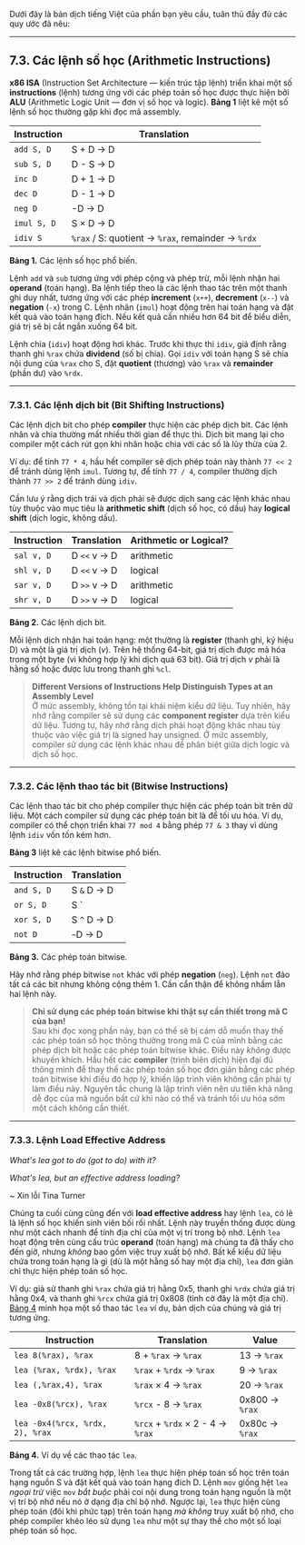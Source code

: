 Dưới đây là bản dịch tiếng Việt của phần bạn yêu cầu, tuân thủ đầy đủ các quy ước đã nêu:

---

## 7.3. Các lệnh số học (Arithmetic Instructions)

**x86 ISA** (Instruction Set Architecture — kiến trúc tập lệnh) triển khai một số **instructions** (lệnh) tương ứng với các phép toán số học được thực hiện bởi **ALU** (Arithmetic Logic Unit — đơn vị số học và logic). **Bảng 1** liệt kê một số lệnh số học thường gặp khi đọc mã assembly.

| Instruction  | Translation         |
|--------------|---------------------|
| `add S, D`   | S + D → D           |
| `sub S, D`   | D - S → D           |
| `inc D`      | D + 1 → D           |
| `dec D`      | D - 1 → D           |
| `neg D`      | -D → D              |
| `imul S, D`  | S × D → D           |
| `idiv S`     | `%rax` / S: quotient → `%rax`, remainder → `%rdx` |

**Bảng 1.** Các lệnh số học phổ biến.

Lệnh `add` và `sub` tương ứng với phép cộng và phép trừ, mỗi lệnh nhận hai **operand** (toán hạng). Ba lệnh tiếp theo là các lệnh thao tác trên một thanh ghi duy nhất, tương ứng với các phép **increment** (`x++`), **decrement** (`x--`) và **negation** (`-x`) trong C. Lệnh nhân (`imul`) hoạt động trên hai toán hạng và đặt kết quả vào toán hạng đích. Nếu kết quả cần nhiều hơn 64 bit để biểu diễn, giá trị sẽ bị cắt ngắn xuống 64 bit.

Lệnh chia (`idiv`) hoạt động hơi khác. Trước khi thực thi `idiv`, giả định rằng thanh ghi `%rax` chứa **dividend** (số bị chia). Gọi `idiv` với toán hạng S sẽ chia nội dung của `%rax` cho S, đặt **quotient** (thương) vào `%rax` và **remainder** (phần dư) vào `%rdx`.

---

### 7.3.1. Các lệnh dịch bit (Bit Shifting Instructions)

Các lệnh dịch bit cho phép **compiler** thực hiện các phép dịch bit. Các lệnh nhân và chia thường mất nhiều thời gian để thực thi. Dịch bit mang lại cho compiler một cách rút gọn khi nhân hoặc chia với các số là lũy thừa của 2.  

Ví dụ: để tính `77 * 4`, hầu hết compiler sẽ dịch phép toán này thành `77 << 2` để tránh dùng lệnh `imul`. Tương tự, để tính `77 / 4`, compiler thường dịch thành `77 >> 2` để tránh dùng `idiv`.

Cần lưu ý rằng dịch trái và dịch phải sẽ được dịch sang các lệnh khác nhau tùy thuộc vào mục tiêu là **arithmetic shift** (dịch số học, có dấu) hay **logical shift** (dịch logic, không dấu).

| Instruction  | Translation   | Arithmetic or Logical? |
|--------------|--------------|------------------------|
| `sal v, D`   | D `<<` v → D | arithmetic             |
| `shl v, D`   | D `<<` v → D | logical                |
| `sar v, D`   | D `>>` v → D | arithmetic             |
| `shr v, D`   | D `>>` v → D | logical                |

**Bảng 2.** Các lệnh dịch bit.

Mỗi lệnh dịch nhận hai toán hạng: một thường là **register** (thanh ghi, ký hiệu D) và một là giá trị dịch (*v*). Trên hệ thống 64-bit, giá trị dịch được mã hóa trong một byte (vì không hợp lý khi dịch quá 63 bit). Giá trị dịch *v* phải là hằng số hoặc được lưu trong thanh ghi `%cl`.

> **Different Versions of Instructions Help Distinguish Types at an Assembly Level**  
> Ở mức assembly, không tồn tại khái niệm kiểu dữ liệu. Tuy nhiên, hãy nhớ rằng compiler sẽ sử dụng các **component register** dựa trên kiểu dữ liệu. Tương tự, hãy nhớ rằng dịch phải hoạt động khác nhau tùy thuộc vào việc giá trị là signed hay unsigned. Ở mức assembly, compiler sử dụng các lệnh khác nhau để phân biệt giữa dịch logic và dịch số học.

---

### 7.3.2. Các lệnh thao tác bit (Bitwise Instructions)

Các lệnh thao tác bit cho phép compiler thực hiện các phép toán bit trên dữ liệu. Một cách compiler sử dụng các phép toán bit là để tối ưu hóa. Ví dụ, compiler có thể chọn triển khai `77 mod 4` bằng phép `77 & 3` thay vì dùng lệnh `idiv` vốn tốn kém hơn.

**Bảng 3** liệt kê các lệnh bitwise phổ biến.

| Instruction  | Translation  |
|--------------|--------------|
| `and S, D`   | S `&` D → D  |
| `or S, D`    | S `|` D → D  |
| `xor S, D`   | S `^` D → D  |
| `not D`      | `~`D → D     |

**Bảng 3.** Các phép toán bitwise.

Hãy nhớ rằng phép bitwise `not` khác với phép **negation** (`neg`). Lệnh `not` đảo tất cả các bit nhưng không cộng thêm 1. Cần cẩn thận để không nhầm lẫn hai lệnh này.

> **Chỉ sử dụng các phép toán bitwise khi thật sự cần thiết trong mã C của bạn!**  
> Sau khi đọc xong phần này, bạn có thể sẽ bị cám dỗ muốn thay thế các phép toán số học thông thường trong mã C của mình bằng các phép dịch bit hoặc các phép toán bitwise khác. Điều này *không* được khuyến khích. Hầu hết các **compiler** (trình biên dịch) hiện đại đủ thông minh để thay thế các phép toán số học đơn giản bằng các phép toán bitwise khi điều đó hợp lý, khiến lập trình viên không cần phải tự làm điều này. Nguyên tắc chung là lập trình viên nên ưu tiên khả năng dễ đọc của mã nguồn bất cứ khi nào có thể và tránh tối ưu hóa sớm một cách không cần thiết.

---

### 7.3.3. Lệnh Load Effective Address

*What's lea got to do (got to do) with it?*  

*What's lea, but an effective address loading?*  

~ Xin lỗi Tina Turner

Chúng ta cuối cùng cũng đến với **load effective address** hay lệnh `lea`, có lẽ là lệnh số học khiến sinh viên bối rối nhất. Lệnh này truyền thống được dùng như một cách nhanh để tính địa chỉ của một vị trí trong bộ nhớ. Lệnh `lea` hoạt động trên cùng cấu trúc **operand** (toán hạng) mà chúng ta đã thấy cho đến giờ, nhưng *không* bao gồm việc truy xuất bộ nhớ. Bất kể kiểu dữ liệu chứa trong toán hạng là gì (dù là một hằng số hay một địa chỉ), `lea` đơn giản chỉ thực hiện phép toán số học.

Ví dụ: giả sử thanh ghi `%rax` chứa giá trị hằng 0x5, thanh ghi `%rdx` chứa giá trị hằng 0x4, và thanh ghi `%rcx` chứa giá trị 0x808 (tình cờ đây là một địa chỉ). [Bảng 4](#leaEx) minh họa một số thao tác `lea` ví dụ, bản dịch của chúng và giá trị tương ứng.

| Instruction              | Translation               | Value           |
|--------------------------|---------------------------|-----------------|
| `lea 8(%rax), %rax`      | 8 + `%rax` → `%rax`       | 13 → `%rax`     |
| `lea (%rax, %rdx), %rax` | `%rax` + `%rdx` → `%rax`  | 9 → `%rax`      |
| `lea (,%rax,4), %rax`    | `%rax` × 4 → `%rax`       | 20 → `%rax`     |
| `lea -0x8(%rcx), %rax`   | `%rcx` - 8 → `%rax`       | 0x800 → `%rax`  |
| `lea -0x4(%rcx, %rdx, 2), %rax` | `%rcx` + `%rdx` × 2 - 4 → `%rax` | 0x80c → `%rax` |

**Bảng 4.** Ví dụ về các thao tác `lea`.

Trong tất cả các trường hợp, lệnh `lea` thực hiện phép toán số học trên toán hạng nguồn S và đặt kết quả vào toán hạng đích D. Lệnh `mov` giống hệt `lea` *ngoại trừ* việc `mov` *bắt buộc* phải coi nội dung trong toán hạng nguồn là một vị trí bộ nhớ nếu nó ở dạng địa chỉ bộ nhớ. Ngược lại, `lea` thực hiện cùng phép toán (đôi khi phức tạp) trên toán hạng *mà không* truy xuất bộ nhớ, cho phép compiler khéo léo sử dụng `lea` như một sự thay thế cho một số loại phép toán số học.

